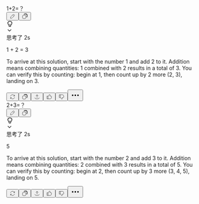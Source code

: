 <div class="w-full h-full overflow-y-auto overflow-x-hidden scrollbar-gutter-stable flex flex-col items-center px-gutter" style="overflow-anchor: none;"><div class="relative flex w-full flex-col items-center pt-20 pb-4"><div></div><div class="relative group flex flex-col justify-center w-full max-w-[var(--content-max-width)] pb-0.5 items-end"><div dir="auto" class="message-bubble rounded-3xl text-primary min-h-7 prose dark:prose-invert break-words prose-p:opacity-100 prose-strong:opacity-100 prose-li:opacity-100 prose-ul:opacity-100 prose-ol:opacity-100 prose-ul:my-1 prose-ol:my-1 prose-li:my-2 last:prose-li:mb-3 prose-li:ps-1 prose-li:ms-1 bg-surface-l2 border border-border-l1 max-w-[100%] sm:max-w-[90%] px-4 py-2.5 rounded-br-lg"><span class="whitespace-pre-wrap">1+2=？</span><section class="inline-media-container flex flex-col gap-1"></section><section class="auth-notification flex flex-col gap-1"></section></div><div class="order-first sticky hidden @md/mainview:block top-11 h-0 opacity-0 group-focus-within:opacity-100 group-hover:opacity-100 -mr-[36px] @lg/mainview:-mr-12"><div class="min-h-7 py-4 flex flex-col gap-0.5"></div></div><div class="action-buttons h-8 mt-0.5 flex flex-row flex-wrap w-full justify-end print:hidden"><div class="flex items-center gap-[2px] w-max rounded-lg text-xs px-2 end-4 -mr-2" style="bottom: 128px;"><button class="inline-flex items-center justify-center gap-2 whitespace-nowrap text-sm font-medium leading-[normal] cursor-pointer focus-visible:outline-none focus-visible:ring-1 focus-visible:ring-ring disabled:cursor-not-allowed transition-colors duration-100 [&amp;_svg]:shrink-0 select-none text-fg-secondary hover:text-fg-primary hover:bg-button-ghost-hover disabled:hover:text-fg-secondary disabled:hover:bg-transparent [&amp;_svg]:hover:text-fg-primary h-8 w-8 rounded-full opacity-0 group-focus-within:opacity-100 group-hover:opacity-100 [.last-response_&amp;]:opacity-100 disabled:opacity-0 group-focus-within:disabled:opacity-60 group-hover:disabled:opacity-60 [.last-response_&amp;]:disabled:opacity-60" type="button" aria-label="编辑" data-state="closed"><span style="opacity: 1; transform: none;"><svg width="16" height="16" viewBox="0 0 24 24" fill="none" xmlns="http://www.w3.org/2000/svg" class="stroke-[2] size-4"><path d="M18.25 5.75C16.8693 4.36929 14.6307 4.36929 13.25 5.75L10.125 8.875L5.52404 13.476C4.86236 14.1376 4.45361 15.0104 4.36889 15.9423L4 20.0001L8.0578 19.6311C8.98967 19.5464 9.86234 19.1377 10.524 18.476L18.25 10.75C19.6307 9.36929 19.6307 7.13071 18.25 5.75V5.75Z" stroke="currentColor"></path><path d="M12.5 7.5L16.5 11.5" stroke="currentColor"></path></svg></span></button><button class="inline-flex items-center justify-center gap-2 whitespace-nowrap text-sm font-medium leading-[normal] cursor-pointer focus-visible:outline-none focus-visible:ring-1 focus-visible:ring-ring disabled:cursor-not-allowed transition-colors duration-100 [&amp;_svg]:shrink-0 select-none text-fg-secondary hover:text-fg-primary hover:bg-button-ghost-hover disabled:hover:text-fg-secondary disabled:hover:bg-transparent [&amp;_svg]:hover:text-fg-primary h-8 w-8 rounded-full opacity-0 group-focus-within:opacity-100 group-hover:opacity-100 [.last-response_&amp;]:opacity-100 disabled:opacity-0 group-focus-within:disabled:opacity-60 group-hover:disabled:opacity-60 [.last-response_&amp;]:disabled:opacity-60" type="button" aria-label="复制" data-state="closed"><span style="opacity: 1; transform: none;"><svg width="16" height="16" viewBox="0 0 24 24" fill="none" xmlns="http://www.w3.org/2000/svg" class="stroke-[2] size-4"><rect x="3" y="8" width="13" height="13" rx="4" stroke="currentColor"></rect><path fill-rule="evenodd" clip-rule="evenodd" d="M13 2.00004L12.8842 2.00002C12.0666 1.99982 11.5094 1.99968 11.0246 2.09611C9.92585 2.31466 8.95982 2.88816 8.25008 3.69274C7.90896 4.07944 7.62676 4.51983 7.41722 5.00004H9.76392C10.189 4.52493 10.7628 4.18736 11.4147 4.05768C11.6802 4.00488 12.0228 4.00004 13 4.00004H14.6C15.7366 4.00004 16.5289 4.00081 17.1458 4.05121C17.7509 4.10066 18.0986 4.19283 18.362 4.32702C18.9265 4.61464 19.3854 5.07358 19.673 5.63807C19.8072 5.90142 19.8994 6.24911 19.9488 6.85428C19.9992 7.47112 20 8.26343 20 9.40004V11C20 11.9773 19.9952 12.3199 19.9424 12.5853C19.8127 13.2373 19.4748 13.8114 19 14.2361V16.5829C20.4795 15.9374 21.5804 14.602 21.9039 12.9755C22.0004 12.4907 22.0002 11.9334 22 11.1158L22 11V9.40004V9.35725C22 8.27346 22 7.3993 21.9422 6.69141C21.8826 5.96256 21.7568 5.32238 21.455 4.73008C20.9757 3.78927 20.2108 3.02437 19.27 2.545C18.6777 2.24322 18.0375 2.1174 17.3086 2.05785C16.6007 2.00002 15.7266 2.00003 14.6428 2.00004L14.6 2.00004H13Z" fill="currentColor"></path></svg></span></button></div></div><div style="height: 1px; position: absolute; bottom: 0px; z-index: 1000;"></div></div><div class="relative group flex flex-col justify-center w-full max-w-[var(--content-max-width)] pb-0.5 items-start"><div dir="auto" class="message-bubble rounded-3xl text-primary min-h-7 prose dark:prose-invert break-words prose-p:opacity-100 prose-strong:opacity-100 prose-li:opacity-100 prose-ul:opacity-100 prose-ol:opacity-100 prose-ul:my-1 prose-ol:my-1 prose-li:my-2 last:prose-li:mb-3 prose-li:ps-1 prose-li:ms-1 w-full max-w-none"><div class="thinking-container mb-3"><div class="think-box relative mb-2 @md/mainview:-mx-4 prose-p:!my-0 prose-li:!m-0"><div class="z-10 w-full" style="height: auto; position: relative;"><div class="flex flex-row items-center gap-1 flex-shrink-0 h-7 cursor-pointer mt-3 mb-1 sm:mx-3 w-[calc(100%-40px)]"><div class="w-[24px] h-[24px] flex items-center justify-center relative group"><svg width="18" height="18" viewBox="0 0 24 24" fill="none" xmlns="http://www.w3.org/2000/svg" class="stroke-[2] -mt-[1px] text-secondary group-hover:opacity-0 transition-opacity"><path d="M19 9C19 12.866 15.866 17 12 17C8.13398 17 4.99997 12.866 4.99997 9C4.99997 5.13401 8.13398 3 12 3C15.866 3 19 5.13401 19 9Z" class="fill-yellow-100 dark:fill-yellow-300 origin-center transition-[transform,opacity] duration-100 scale-0 opacity-0"></path><path d="M15 16.1378L14.487 15.2794L14 15.5705V16.1378H15ZM8.99997 16.1378H9.99997V15.5705L9.51293 15.2794L8.99997 16.1378ZM18 9C18 11.4496 16.5421 14.0513 14.487 15.2794L15.5129 16.9963C18.1877 15.3979 20 12.1352 20 9H18ZM12 4C13.7598 4 15.2728 4.48657 16.3238 5.33011C17.3509 6.15455 18 7.36618 18 9H20C20 6.76783 19.082 4.97946 17.5757 3.77039C16.0931 2.58044 14.1061 2 12 2V4ZM5.99997 9C5.99997 7.36618 6.64903 6.15455 7.67617 5.33011C8.72714 4.48657 10.2401 4 12 4V2C9.89382 2 7.90681 2.58044 6.42427 3.77039C4.91791 4.97946 3.99997 6.76783 3.99997 9H5.99997ZM9.51293 15.2794C7.4578 14.0513 5.99997 11.4496 5.99997 9H3.99997C3.99997 12.1352 5.81225 15.3979 8.48701 16.9963L9.51293 15.2794ZM9.99997 19.5001V16.1378H7.99997V19.5001H9.99997ZM10.5 20.0001C10.2238 20.0001 9.99997 19.7763 9.99997 19.5001H7.99997C7.99997 20.8808 9.11926 22.0001 10.5 22.0001V20.0001ZM13.5 20.0001H10.5V22.0001H13.5V20.0001ZM14 19.5001C14 19.7763 13.7761 20.0001 13.5 20.0001V22.0001C14.8807 22.0001 16 20.8808 16 19.5001H14ZM14 16.1378V19.5001H16V16.1378H14Z" fill="currentColor"></path><path d="M9 16.0001H15" stroke="currentColor"></path><path d="M12 16V12" stroke="currentColor" stroke-linecap="square"></path><g><path d="M20 7L19 8" stroke="currentColor" stroke-linecap="round" class="transition-[transform,opacity] duration-100 ease-in-out translate-x-0 translate-y-0 opacity-0"></path><path d="M20 9L19 8" stroke="currentColor" stroke-linecap="round" class="transition-[transform,opacity] duration-100 ease-in-out translate-x-0 translate-y-0 opacity-0"></path><path d="M4 7L5 8" stroke="currentColor" stroke-linecap="round" class="transition-[transform,opacity] duration-100 ease-in-out translate-x-0 translate-y-0 opacity-0"></path><path d="M4 9L5 8" stroke="currentColor" stroke-linecap="round" class="transition-[transform,opacity] duration-100 ease-in-out translate-x-0 translate-y-0 opacity-0"></path></g></svg><div class="absolute inset-0 flex items-center justify-center opacity-0 group-hover:opacity-100 transition-opacity" style="transform: none;"><svg xmlns="http://www.w3.org/2000/svg" width="16" height="16" viewBox="0 0 24 24" fill="none" stroke="currentColor" stroke-width="2" stroke-linecap="round" stroke-linejoin="round" class="lucide lucide-chevron-down text-secondary"><path d="m6 9 6 6 6-6"></path></svg></div></div><div class="flex-1 overflow-hidden text-secondary"><span class="truncate">思考了 2s</span></div></div></div></div></div><div class="response-content-markdown markdown [&amp;_a:not(.not-prose)]:text-current [&amp;_a:not(.not-prose):hover]:text-primary [&amp;_a:not(.not-prose):hover]:decoration-primary [&amp;_a:not(.not-prose)]:underline [&amp;_a:not(.not-prose)]:decoration-primary/30 [&amp;_a:not(.not-prose)]:underline-offset-2 [&amp;_h2:not(.not-prose):first-child]:mt-0 [&amp;_h3:not(.not-prose):first-child]:mt-0 [&amp;_h4:not(.not-prose):first-child]:mt-0"><p dir="auto" class="break-words" style="white-space: pre-wrap;">1 + 2 = 3</p>
<p dir="auto" class="break-words" style="white-space: pre-wrap;">To arrive at this solution, start with the number 1 and add 2 to it. Addition means combining quantities: 1 combined with 2 results in a total of 3. You can verify this by counting: begin at 1, then count up by 2 more (2, 3), landing on 3.</p></div><section class="inline-media-container flex flex-col gap-1"></section><section class="auth-notification flex flex-col gap-1"></section></div><div class="order-first sticky hidden @md/mainview:block top-11 h-0 opacity-0 group-focus-within:opacity-100 group-hover:opacity-100 -ml-[36px] @lg/mainview:-ml-[40px] -left-[26px]"><div class="min-h-7 py-4 flex flex-col gap-0.5"></div></div><div class="action-buttons h-8 mt-0.5 flex flex-row flex-wrap w-full justify-between print:hidden"><div class="flex items-center gap-[2px] w-max rounded-lg text-xs px-2 start-0 md:start-3 -ml-4" style="bottom: 128px;"><button class="inline-flex items-center justify-center gap-2 whitespace-nowrap text-sm font-medium leading-[normal] cursor-pointer focus-visible:outline-none focus-visible:ring-1 focus-visible:ring-ring disabled:cursor-not-allowed transition-colors duration-100 [&amp;_svg]:shrink-0 select-none text-fg-secondary hover:text-fg-primary hover:bg-button-ghost-hover disabled:hover:text-fg-secondary disabled:hover:bg-transparent [&amp;_svg]:hover:text-fg-primary h-8 w-8 rounded-full opacity-0 group-focus-within:opacity-100 group-hover:opacity-100 [.last-response_&amp;]:opacity-100 disabled:opacity-0 group-focus-within:disabled:opacity-60 group-hover:disabled:opacity-60 [.last-response_&amp;]:disabled:opacity-60" type="button" aria-label="Regenerate" data-state="closed"><span style="opacity: 1; transform: none;"><svg width="16" height="16" viewBox="0 0 24 24" fill="none" xmlns="http://www.w3.org/2000/svg" class="stroke-[2] size-4"><path d="M4 20V15H4.31241M4.31241 15H9M4.31241 15C5.51251 18.073 8.50203 20.25 12 20.25C15.8582 20.25 19.0978 17.6016 20 14.0236M20 4V9H19.6876M19.6876 9H15M19.6876 9C18.4875 5.92698 15.498 3.75 12 3.75C8.14184 3.75 4.90224 6.3984 4 9.9764" stroke="currentColor"></path></svg></span></button><button class="inline-flex items-center justify-center gap-2 whitespace-nowrap text-sm font-medium leading-[normal] cursor-pointer focus-visible:outline-none focus-visible:ring-1 focus-visible:ring-ring disabled:cursor-not-allowed transition-colors duration-100 [&amp;_svg]:shrink-0 select-none text-fg-secondary hover:text-fg-primary hover:bg-button-ghost-hover disabled:hover:text-fg-secondary disabled:hover:bg-transparent [&amp;_svg]:hover:text-fg-primary h-8 w-8 rounded-full opacity-0 group-focus-within:opacity-100 group-hover:opacity-100 [.last-response_&amp;]:opacity-100 disabled:opacity-0 group-focus-within:disabled:opacity-60 group-hover:disabled:opacity-60 [.last-response_&amp;]:disabled:opacity-60" type="button" aria-label="复制" data-state="closed"><span style="opacity: 1; transform: none;"><svg width="16" height="16" viewBox="0 0 24 24" fill="none" xmlns="http://www.w3.org/2000/svg" class="stroke-[2] size-4"><rect x="3" y="8" width="13" height="13" rx="4" stroke="currentColor"></rect><path fill-rule="evenodd" clip-rule="evenodd" d="M13 2.00004L12.8842 2.00002C12.0666 1.99982 11.5094 1.99968 11.0246 2.09611C9.92585 2.31466 8.95982 2.88816 8.25008 3.69274C7.90896 4.07944 7.62676 4.51983 7.41722 5.00004H9.76392C10.189 4.52493 10.7628 4.18736 11.4147 4.05768C11.6802 4.00488 12.0228 4.00004 13 4.00004H14.6C15.7366 4.00004 16.5289 4.00081 17.1458 4.05121C17.7509 4.10066 18.0986 4.19283 18.362 4.32702C18.9265 4.61464 19.3854 5.07358 19.673 5.63807C19.8072 5.90142 19.8994 6.24911 19.9488 6.85428C19.9992 7.47112 20 8.26343 20 9.40004V11C20 11.9773 19.9952 12.3199 19.9424 12.5853C19.8127 13.2373 19.4748 13.8114 19 14.2361V16.5829C20.4795 15.9374 21.5804 14.602 21.9039 12.9755C22.0004 12.4907 22.0002 11.9334 22 11.1158L22 11V9.40004V9.35725C22 8.27346 22 7.3993 21.9422 6.69141C21.8826 5.96256 21.7568 5.32238 21.455 4.73008C20.9757 3.78927 20.2108 3.02437 19.27 2.545C18.6777 2.24322 18.0375 2.1174 17.3086 2.05785C16.6007 2.00002 15.7266 2.00003 14.6428 2.00004L14.6 2.00004H13Z" fill="currentColor"></path></svg></span></button><button class="inline-flex items-center justify-center gap-2 whitespace-nowrap text-sm font-medium leading-[normal] cursor-pointer focus-visible:outline-none focus-visible:ring-1 focus-visible:ring-ring disabled:cursor-not-allowed transition-colors duration-100 [&amp;_svg]:shrink-0 select-none text-fg-secondary hover:text-fg-primary hover:bg-button-ghost-hover disabled:hover:text-fg-secondary disabled:hover:bg-transparent [&amp;_svg]:hover:text-fg-primary h-8 w-8 rounded-full opacity-0 group-focus-within:opacity-100 group-hover:opacity-100 [.last-response_&amp;]:opacity-100 disabled:opacity-0 group-focus-within:disabled:opacity-60 group-hover:disabled:opacity-60 [.last-response_&amp;]:disabled:opacity-60" type="button" aria-label="Create share link" data-state="closed"><span style="opacity: 1; transform: none;"><svg width="16" height="16" viewBox="0 0 24 24" fill="none" xmlns="http://www.w3.org/2000/svg" class="stroke-[2] size-4"><path d="M6.99609 9L11.9961 4L16.9961 9M6.99609 9M12 16V4" stroke="currentColor"></path><path d="M4 15V16C4 18.2091 5.79086 20 8 20H16C18.2091 20 20 18.2091 20 16V15" stroke="currentColor"></path></svg></span></button><button class="inline-flex items-center justify-center gap-2 whitespace-nowrap text-sm font-medium leading-[normal] cursor-pointer focus-visible:outline-none focus-visible:ring-1 focus-visible:ring-ring disabled:cursor-not-allowed transition-colors duration-100 [&amp;_svg]:shrink-0 select-none text-fg-secondary hover:text-fg-primary hover:bg-button-ghost-hover disabled:hover:text-fg-secondary disabled:hover:bg-transparent [&amp;_svg]:hover:text-fg-primary h-8 w-8 rounded-full opacity-0 group-focus-within:opacity-100 group-hover:opacity-100 [.last-response_&amp;]:opacity-100 disabled:opacity-0 group-focus-within:disabled:opacity-60 group-hover:disabled:opacity-60 [.last-response_&amp;]:disabled:opacity-60" type="button" aria-label="赞" id="radix-«r76»" aria-haspopup="menu" aria-expanded="false" data-state="closed"><span style="opacity: 1; transform: none;"><svg width="16" height="16" viewBox="0 0 24 24" fill="none" xmlns="http://www.w3.org/2000/svg" class="stroke-[2] size-4"><path d="M7 20H3V9H5.5C6.32843 9 7 9.67157 7 10.5V20ZM7 20H16.2062C17.8403 20 19.257 18.8692 19.6192 17.2757L20.8059 12.0541C21.1614 10.4896 19.9724 9 18.3681 9H14.5L15.1142 5.31454C15.3162 4.10294 14.3818 3 13.1535 3C12.4402 3 11.7816 3.38222 11.4277 4.00155L8.43188 9.24421C8.16482 9.71157 7.6678 10 7.12952 10H6.91465" stroke="currentColor"></path></svg></span></button><button class="inline-flex items-center justify-center gap-2 whitespace-nowrap text-sm font-medium leading-[normal] cursor-pointer focus-visible:outline-none focus-visible:ring-1 focus-visible:ring-ring disabled:cursor-not-allowed transition-colors duration-100 [&amp;_svg]:shrink-0 select-none text-fg-secondary hover:text-fg-primary hover:bg-button-ghost-hover disabled:hover:text-fg-secondary disabled:hover:bg-transparent [&amp;_svg]:hover:text-fg-primary h-8 w-8 rounded-full opacity-0 group-focus-within:opacity-100 group-hover:opacity-100 [.last-response_&amp;]:opacity-100 disabled:opacity-0 group-focus-within:disabled:opacity-60 group-hover:disabled:opacity-60 [.last-response_&amp;]:disabled:opacity-60" type="button" aria-label="踩" id="radix-«r7c»" aria-haspopup="menu" aria-expanded="false" data-state="closed"><span style="opacity: 1; transform: none;"><svg width="16" height="16" viewBox="0 0 24 24" fill="none" xmlns="http://www.w3.org/2000/svg" class="stroke-[2] size-4"><path d="M7 4H3V15H5.5C6.32843 15 7 14.3284 7 13.5V4ZM7 4H16.2062C17.8403 4 19.257 5.13082 19.6192 6.72433L20.8059 11.9459C21.1614 13.5104 19.9724 15 18.3681 15H14.5L15.1142 18.6855C15.3162 19.8971 14.3818 21 13.1535 21C12.4402 21 11.7816 20.6178 11.4277 19.9984L8.43188 14.7558C8.16482 14.2884 7.6678 14 7.12952 14H6.91465" stroke="currentColor"></path></svg></span></button><button class="inline-flex items-center justify-center gap-2 whitespace-nowrap text-sm font-medium leading-[normal] cursor-pointer focus-visible:outline-none focus-visible:ring-1 focus-visible:ring-ring disabled:cursor-not-allowed transition-colors duration-100 [&amp;_svg]:shrink-0 select-none text-fg-secondary hover:text-fg-primary hover:bg-button-ghost-hover disabled:hover:text-fg-secondary disabled:hover:bg-transparent [&amp;_svg]:hover:text-fg-primary h-8 w-8 rounded-full opacity-0 group-focus-within:opacity-100 group-hover:opacity-100 [.last-response_&amp;]:opacity-100 disabled:opacity-0 group-focus-within:disabled:opacity-60 group-hover:disabled:opacity-60 [.last-response_&amp;]:disabled:opacity-60" type="button" aria-label="更多操作" id="radix-«r7i»" aria-haspopup="menu" aria-expanded="false" data-state="closed"><span style="opacity: 1; transform: none;"><svg xmlns="http://www.w3.org/2000/svg" width="24" height="24" viewBox="0 0 24 24" fill="none" stroke="currentColor" stroke-width="2" stroke-linecap="round" stroke-linejoin="round" class="lucide lucide-ellipsis size-4"><circle cx="12" cy="12" r="1"></circle><circle cx="19" cy="12" r="1"></circle><circle cx="5" cy="12" r="1"></circle></svg></span></button></div></div><div style="height: 1px; position: absolute; bottom: 0px; z-index: 1000;"></div></div><div class="flex w-full flex-col" id="last-reply-container" style="--gutter-width: calc((100cqw - var(--content-width)) / 2);"><div class="flex flex-col items-center"><div class="relative group flex flex-col justify-center w-full max-w-[var(--content-max-width)] pb-0.5 items-end"><div dir="auto" class="message-bubble rounded-3xl text-primary min-h-7 prose dark:prose-invert break-words prose-p:opacity-100 prose-strong:opacity-100 prose-li:opacity-100 prose-ul:opacity-100 prose-ol:opacity-100 prose-ul:my-1 prose-ol:my-1 prose-li:my-2 last:prose-li:mb-3 prose-li:ps-1 prose-li:ms-1 bg-surface-l2 border border-border-l1 max-w-[100%] sm:max-w-[90%] px-4 py-2.5 rounded-br-lg"><span class="whitespace-pre-wrap">2+3=？</span><section class="inline-media-container flex flex-col gap-1"></section><section class="auth-notification flex flex-col gap-1"></section></div><div class="order-first sticky hidden @md/mainview:block top-11 h-0 opacity-0 group-focus-within:opacity-100 group-hover:opacity-100 -mr-[36px] @lg/mainview:-mr-12"><div class="min-h-7 py-4 flex flex-col gap-0.5"></div></div><div class="action-buttons h-8 mt-0.5 flex flex-row flex-wrap w-full justify-end print:hidden"><div class="flex items-center gap-[2px] w-max rounded-lg text-xs px-2 end-4 -mr-2" style="bottom: 128px;"><button class="inline-flex items-center justify-center gap-2 whitespace-nowrap text-sm font-medium leading-[normal] cursor-pointer focus-visible:outline-none focus-visible:ring-1 focus-visible:ring-ring disabled:cursor-not-allowed transition-colors duration-100 [&amp;_svg]:shrink-0 select-none text-fg-secondary hover:text-fg-primary hover:bg-button-ghost-hover disabled:hover:text-fg-secondary disabled:hover:bg-transparent [&amp;_svg]:hover:text-fg-primary h-8 w-8 rounded-full opacity-0 group-focus-within:opacity-100 group-hover:opacity-100 [.last-response_&amp;]:opacity-100 disabled:opacity-0 group-focus-within:disabled:opacity-60 group-hover:disabled:opacity-60 [.last-response_&amp;]:disabled:opacity-60" type="button" aria-label="编辑" data-state="closed"><span style="opacity: 1; transform: none;"><svg width="16" height="16" viewBox="0 0 24 24" fill="none" xmlns="http://www.w3.org/2000/svg" class="stroke-[2] size-4"><path d="M18.25 5.75C16.8693 4.36929 14.6307 4.36929 13.25 5.75L10.125 8.875L5.52404 13.476C4.86236 14.1376 4.45361 15.0104 4.36889 15.9423L4 20.0001L8.0578 19.6311C8.98967 19.5464 9.86234 19.1377 10.524 18.476L18.25 10.75C19.6307 9.36929 19.6307 7.13071 18.25 5.75V5.75Z" stroke="currentColor"></path><path d="M12.5 7.5L16.5 11.5" stroke="currentColor"></path></svg></span></button><button class="inline-flex items-center justify-center gap-2 whitespace-nowrap text-sm font-medium leading-[normal] cursor-pointer focus-visible:outline-none focus-visible:ring-1 focus-visible:ring-ring disabled:cursor-not-allowed transition-colors duration-100 [&amp;_svg]:shrink-0 select-none text-fg-secondary hover:text-fg-primary hover:bg-button-ghost-hover disabled:hover:text-fg-secondary disabled:hover:bg-transparent [&amp;_svg]:hover:text-fg-primary h-8 w-8 rounded-full opacity-0 group-focus-within:opacity-100 group-hover:opacity-100 [.last-response_&amp;]:opacity-100 disabled:opacity-0 group-focus-within:disabled:opacity-60 group-hover:disabled:opacity-60 [.last-response_&amp;]:disabled:opacity-60" type="button" aria-label="复制" data-state="closed"><span style="opacity: 1; transform: none;"><svg width="16" height="16" viewBox="0 0 24 24" fill="none" xmlns="http://www.w3.org/2000/svg" class="stroke-[2] size-4"><rect x="3" y="8" width="13" height="13" rx="4" stroke="currentColor"></rect><path fill-rule="evenodd" clip-rule="evenodd" d="M13 2.00004L12.8842 2.00002C12.0666 1.99982 11.5094 1.99968 11.0246 2.09611C9.92585 2.31466 8.95982 2.88816 8.25008 3.69274C7.90896 4.07944 7.62676 4.51983 7.41722 5.00004H9.76392C10.189 4.52493 10.7628 4.18736 11.4147 4.05768C11.6802 4.00488 12.0228 4.00004 13 4.00004H14.6C15.7366 4.00004 16.5289 4.00081 17.1458 4.05121C17.7509 4.10066 18.0986 4.19283 18.362 4.32702C18.9265 4.61464 19.3854 5.07358 19.673 5.63807C19.8072 5.90142 19.8994 6.24911 19.9488 6.85428C19.9992 7.47112 20 8.26343 20 9.40004V11C20 11.9773 19.9952 12.3199 19.9424 12.5853C19.8127 13.2373 19.4748 13.8114 19 14.2361V16.5829C20.4795 15.9374 21.5804 14.602 21.9039 12.9755C22.0004 12.4907 22.0002 11.9334 22 11.1158L22 11V9.40004V9.35725C22 8.27346 22 7.3993 21.9422 6.69141C21.8826 5.96256 21.7568 5.32238 21.455 4.73008C20.9757 3.78927 20.2108 3.02437 19.27 2.545C18.6777 2.24322 18.0375 2.1174 17.3086 2.05785C16.6007 2.00002 15.7266 2.00003 14.6428 2.00004L14.6 2.00004H13Z" fill="currentColor"></path></svg></span></button></div></div><div style="height: 1px; position: absolute; bottom: 0px; z-index: 1000;"></div></div></div><div class="flex flex-col items-center"><div class="relative group flex flex-col justify-center w-full max-w-[var(--content-max-width)] pb-0.5 items-start"><div dir="auto" class="message-bubble rounded-3xl text-primary min-h-7 prose dark:prose-invert break-words prose-p:opacity-100 prose-strong:opacity-100 prose-li:opacity-100 prose-ul:opacity-100 prose-ol:opacity-100 prose-ul:my-1 prose-ol:my-1 prose-li:my-2 last:prose-li:mb-3 prose-li:ps-1 prose-li:ms-1 w-full max-w-none"><div class="thinking-container mb-3"><div class="think-box relative mb-2 @md/mainview:-mx-4 prose-p:!my-0 prose-li:!m-0"><div class="z-10 w-full" style="height: auto; position: relative;"><div class="flex flex-row items-center gap-1 flex-shrink-0 h-7 cursor-pointer mt-3 mb-1 sm:mx-3 w-[calc(100%-40px)]"><div class="w-[24px] h-[24px] flex items-center justify-center relative group"><svg width="18" height="18" viewBox="0 0 24 24" fill="none" xmlns="http://www.w3.org/2000/svg" class="stroke-[2] -mt-[1px] text-secondary group-hover:opacity-0 transition-opacity"><path d="M19 9C19 12.866 15.866 17 12 17C8.13398 17 4.99997 12.866 4.99997 9C4.99997 5.13401 8.13398 3 12 3C15.866 3 19 5.13401 19 9Z" class="fill-yellow-100 dark:fill-yellow-300 origin-center transition-[transform,opacity] duration-100 scale-0 opacity-0"></path><path d="M15 16.1378L14.487 15.2794L14 15.5705V16.1378H15ZM8.99997 16.1378H9.99997V15.5705L9.51293 15.2794L8.99997 16.1378ZM18 9C18 11.4496 16.5421 14.0513 14.487 15.2794L15.5129 16.9963C18.1877 15.3979 20 12.1352 20 9H18ZM12 4C13.7598 4 15.2728 4.48657 16.3238 5.33011C17.3509 6.15455 18 7.36618 18 9H20C20 6.76783 19.082 4.97946 17.5757 3.77039C16.0931 2.58044 14.1061 2 12 2V4ZM5.99997 9C5.99997 7.36618 6.64903 6.15455 7.67617 5.33011C8.72714 4.48657 10.2401 4 12 4V2C9.89382 2 7.90681 2.58044 6.42427 3.77039C4.91791 4.97946 3.99997 6.76783 3.99997 9H5.99997ZM9.51293 15.2794C7.4578 14.0513 5.99997 11.4496 5.99997 9H3.99997C3.99997 12.1352 5.81225 15.3979 8.48701 16.9963L9.51293 15.2794ZM9.99997 19.5001V16.1378H7.99997V19.5001H9.99997ZM10.5 20.0001C10.2238 20.0001 9.99997 19.7763 9.99997 19.5001H7.99997C7.99997 20.8808 9.11926 22.0001 10.5 22.0001V20.0001ZM13.5 20.0001H10.5V22.0001H13.5V20.0001ZM14 19.5001C14 19.7763 13.7761 20.0001 13.5 20.0001V22.0001C14.8807 22.0001 16 20.8808 16 19.5001H14ZM14 16.1378V19.5001H16V16.1378H14Z" fill="currentColor"></path><path d="M9 16.0001H15" stroke="currentColor"></path><path d="M12 16V12" stroke="currentColor" stroke-linecap="square"></path><g><path d="M20 7L19 8" stroke="currentColor" stroke-linecap="round" class="transition-[transform,opacity] duration-100 ease-in-out translate-x-0 translate-y-0 opacity-0"></path><path d="M20 9L19 8" stroke="currentColor" stroke-linecap="round" class="transition-[transform,opacity] duration-100 ease-in-out translate-x-0 translate-y-0 opacity-0"></path><path d="M4 7L5 8" stroke="currentColor" stroke-linecap="round" class="transition-[transform,opacity] duration-100 ease-in-out translate-x-0 translate-y-0 opacity-0"></path><path d="M4 9L5 8" stroke="currentColor" stroke-linecap="round" class="transition-[transform,opacity] duration-100 ease-in-out translate-x-0 translate-y-0 opacity-0"></path></g></svg><div class="absolute inset-0 flex items-center justify-center opacity-0 group-hover:opacity-100 transition-opacity" style="transform: none;"><svg xmlns="http://www.w3.org/2000/svg" width="16" height="16" viewBox="0 0 24 24" fill="none" stroke="currentColor" stroke-width="2" stroke-linecap="round" stroke-linejoin="round" class="lucide lucide-chevron-down text-secondary"><path d="m6 9 6 6 6-6"></path></svg></div></div><div class="flex-1 overflow-hidden text-secondary"><span class="truncate">思考了 2s</span></div></div></div></div></div><div class="response-content-markdown markdown [&amp;_a:not(.not-prose)]:text-current [&amp;_a:not(.not-prose):hover]:text-primary [&amp;_a:not(.not-prose):hover]:decoration-primary [&amp;_a:not(.not-prose)]:underline [&amp;_a:not(.not-prose)]:decoration-primary/30 [&amp;_a:not(.not-prose)]:underline-offset-2 [&amp;_h2:not(.not-prose):first-child]:mt-0 [&amp;_h3:not(.not-prose):first-child]:mt-0 [&amp;_h4:not(.not-prose):first-child]:mt-0"><p dir="auto" class="break-words" style="white-space: pre-wrap;">5</p>
<p dir="auto" class="break-words" style="white-space: pre-wrap;">To arrive at this solution, start with the number 2 and add 3 to it. Addition means combining quantities: 2 combined with 3 results in a total of 5. You can verify this by counting: begin at 2, then count up by 3 more (3, 4, 5), landing on 5.</p></div><section class="inline-media-container flex flex-col gap-1"></section><section class="auth-notification flex flex-col gap-1"></section></div><div class="order-first sticky hidden @md/mainview:block top-11 h-0 opacity-0 group-focus-within:opacity-100 group-hover:opacity-100 -ml-[36px] @lg/mainview:-ml-[40px] -left-[26px]"><div class="min-h-7 py-4 flex flex-col gap-0.5"></div></div><div class="action-buttons h-8 mt-0.5 flex flex-row flex-wrap w-full justify-between last-response print:hidden"><div class="flex items-center gap-[2px] w-max rounded-lg text-xs px-2 start-0 md:start-3 -ml-4" style="bottom: 128px;"><button class="inline-flex items-center justify-center gap-2 whitespace-nowrap text-sm font-medium leading-[normal] cursor-pointer focus-visible:outline-none focus-visible:ring-1 focus-visible:ring-ring disabled:cursor-not-allowed transition-colors duration-100 [&amp;_svg]:shrink-0 select-none text-fg-secondary hover:text-fg-primary hover:bg-button-ghost-hover disabled:hover:text-fg-secondary disabled:hover:bg-transparent [&amp;_svg]:hover:text-fg-primary h-8 w-8 rounded-full opacity-0 group-focus-within:opacity-100 group-hover:opacity-100 [.last-response_&amp;]:opacity-100 disabled:opacity-0 group-focus-within:disabled:opacity-60 group-hover:disabled:opacity-60 [.last-response_&amp;]:disabled:opacity-60" type="button" aria-label="Regenerate" data-state="closed"><span style="opacity: 1; transform: none;"><svg width="16" height="16" viewBox="0 0 24 24" fill="none" xmlns="http://www.w3.org/2000/svg" class="stroke-[2] size-4"><path d="M4 20V15H4.31241M4.31241 15H9M4.31241 15C5.51251 18.073 8.50203 20.25 12 20.25C15.8582 20.25 19.0978 17.6016 20 14.0236M20 4V9H19.6876M19.6876 9H15M19.6876 9C18.4875 5.92698 15.498 3.75 12 3.75C8.14184 3.75 4.90224 6.3984 4 9.9764" stroke="currentColor"></path></svg></span></button><button class="inline-flex items-center justify-center gap-2 whitespace-nowrap text-sm font-medium leading-[normal] cursor-pointer focus-visible:outline-none focus-visible:ring-1 focus-visible:ring-ring disabled:cursor-not-allowed transition-colors duration-100 [&amp;_svg]:shrink-0 select-none text-fg-secondary hover:text-fg-primary hover:bg-button-ghost-hover disabled:hover:text-fg-secondary disabled:hover:bg-transparent [&amp;_svg]:hover:text-fg-primary h-8 w-8 rounded-full opacity-0 group-focus-within:opacity-100 group-hover:opacity-100 [.last-response_&amp;]:opacity-100 disabled:opacity-0 group-focus-within:disabled:opacity-60 group-hover:disabled:opacity-60 [.last-response_&amp;]:disabled:opacity-60" type="button" aria-label="复制" data-state="closed"><span style="opacity: 1; transform: none;"><svg width="16" height="16" viewBox="0 0 24 24" fill="none" xmlns="http://www.w3.org/2000/svg" class="stroke-[2] size-4"><rect x="3" y="8" width="13" height="13" rx="4" stroke="currentColor"></rect><path fill-rule="evenodd" clip-rule="evenodd" d="M13 2.00004L12.8842 2.00002C12.0666 1.99982 11.5094 1.99968 11.0246 2.09611C9.92585 2.31466 8.95982 2.88816 8.25008 3.69274C7.90896 4.07944 7.62676 4.51983 7.41722 5.00004H9.76392C10.189 4.52493 10.7628 4.18736 11.4147 4.05768C11.6802 4.00488 12.0228 4.00004 13 4.00004H14.6C15.7366 4.00004 16.5289 4.00081 17.1458 4.05121C17.7509 4.10066 18.0986 4.19283 18.362 4.32702C18.9265 4.61464 19.3854 5.07358 19.673 5.63807C19.8072 5.90142 19.8994 6.24911 19.9488 6.85428C19.9992 7.47112 20 8.26343 20 9.40004V11C20 11.9773 19.9952 12.3199 19.9424 12.5853C19.8127 13.2373 19.4748 13.8114 19 14.2361V16.5829C20.4795 15.9374 21.5804 14.602 21.9039 12.9755C22.0004 12.4907 22.0002 11.9334 22 11.1158L22 11V9.40004V9.35725C22 8.27346 22 7.3993 21.9422 6.69141C21.8826 5.96256 21.7568 5.32238 21.455 4.73008C20.9757 3.78927 20.2108 3.02437 19.27 2.545C18.6777 2.24322 18.0375 2.1174 17.3086 2.05785C16.6007 2.00002 15.7266 2.00003 14.6428 2.00004L14.6 2.00004H13Z" fill="currentColor"></path></svg></span></button><button class="inline-flex items-center justify-center gap-2 whitespace-nowrap text-sm font-medium leading-[normal] cursor-pointer focus-visible:outline-none focus-visible:ring-1 focus-visible:ring-ring disabled:cursor-not-allowed transition-colors duration-100 [&amp;_svg]:shrink-0 select-none text-fg-secondary hover:text-fg-primary hover:bg-button-ghost-hover disabled:hover:text-fg-secondary disabled:hover:bg-transparent [&amp;_svg]:hover:text-fg-primary h-8 w-8 rounded-full opacity-0 group-focus-within:opacity-100 group-hover:opacity-100 [.last-response_&amp;]:opacity-100 disabled:opacity-0 group-focus-within:disabled:opacity-60 group-hover:disabled:opacity-60 [.last-response_&amp;]:disabled:opacity-60" type="button" aria-label="Create share link" data-state="closed"><span style="opacity: 1; transform: none;"><svg width="16" height="16" viewBox="0 0 24 24" fill="none" xmlns="http://www.w3.org/2000/svg" class="stroke-[2] size-4"><path d="M6.99609 9L11.9961 4L16.9961 9M6.99609 9M12 16V4" stroke="currentColor"></path><path d="M4 15V16C4 18.2091 5.79086 20 8 20H16C18.2091 20 20 18.2091 20 16V15" stroke="currentColor"></path></svg></span></button><button class="inline-flex items-center justify-center gap-2 whitespace-nowrap text-sm font-medium leading-[normal] cursor-pointer focus-visible:outline-none focus-visible:ring-1 focus-visible:ring-ring disabled:cursor-not-allowed transition-colors duration-100 [&amp;_svg]:shrink-0 select-none text-fg-secondary hover:text-fg-primary hover:bg-button-ghost-hover disabled:hover:text-fg-secondary disabled:hover:bg-transparent [&amp;_svg]:hover:text-fg-primary h-8 w-8 rounded-full opacity-0 group-focus-within:opacity-100 group-hover:opacity-100 [.last-response_&amp;]:opacity-100 disabled:opacity-0 group-focus-within:disabled:opacity-60 group-hover:disabled:opacity-60 [.last-response_&amp;]:disabled:opacity-60" type="button" aria-label="赞" id="radix-«r8s»" aria-haspopup="menu" aria-expanded="false" data-state="closed"><span style="opacity: 1; transform: none;"><svg width="16" height="16" viewBox="0 0 24 24" fill="none" xmlns="http://www.w3.org/2000/svg" class="stroke-[2] size-4"><path d="M7 20H3V9H5.5C6.32843 9 7 9.67157 7 10.5V20ZM7 20H16.2062C17.8403 20 19.257 18.8692 19.6192 17.2757L20.8059 12.0541C21.1614 10.4896 19.9724 9 18.3681 9H14.5L15.1142 5.31454C15.3162 4.10294 14.3818 3 13.1535 3C12.4402 3 11.7816 3.38222 11.4277 4.00155L8.43188 9.24421C8.16482 9.71157 7.6678 10 7.12952 10H6.91465" stroke="currentColor"></path></svg></span></button><button class="inline-flex items-center justify-center gap-2 whitespace-nowrap text-sm font-medium leading-[normal] cursor-pointer focus-visible:outline-none focus-visible:ring-1 focus-visible:ring-ring disabled:cursor-not-allowed transition-colors duration-100 [&amp;_svg]:shrink-0 select-none text-fg-secondary hover:text-fg-primary hover:bg-button-ghost-hover disabled:hover:text-fg-secondary disabled:hover:bg-transparent [&amp;_svg]:hover:text-fg-primary h-8 w-8 rounded-full opacity-0 group-focus-within:opacity-100 group-hover:opacity-100 [.last-response_&amp;]:opacity-100 disabled:opacity-0 group-focus-within:disabled:opacity-60 group-hover:disabled:opacity-60 [.last-response_&amp;]:disabled:opacity-60" type="button" aria-label="踩" id="radix-«r92»" aria-haspopup="menu" aria-expanded="false" data-state="closed"><span style="opacity: 1; transform: none;"><svg width="16" height="16" viewBox="0 0 24 24" fill="none" xmlns="http://www.w3.org/2000/svg" class="stroke-[2] size-4"><path d="M7 4H3V15H5.5C6.32843 15 7 14.3284 7 13.5V4ZM7 4H16.2062C17.8403 4 19.257 5.13082 19.6192 6.72433L20.8059 11.9459C21.1614 13.5104 19.9724 15 18.3681 15H14.5L15.1142 18.6855C15.3162 19.8971 14.3818 21 13.1535 21C12.4402 21 11.7816 20.6178 11.4277 19.9984L8.43188 14.7558C8.16482 14.2884 7.6678 14 7.12952 14H6.91465" stroke="currentColor"></path></svg></span></button><button class="inline-flex items-center justify-center gap-2 whitespace-nowrap text-sm font-medium leading-[normal] cursor-pointer focus-visible:outline-none focus-visible:ring-1 focus-visible:ring-ring disabled:cursor-not-allowed transition-colors duration-100 [&amp;_svg]:shrink-0 select-none text-fg-secondary hover:text-fg-primary hover:bg-button-ghost-hover disabled:hover:text-fg-secondary disabled:hover:bg-transparent [&amp;_svg]:hover:text-fg-primary h-8 w-8 rounded-full opacity-0 group-focus-within:opacity-100 group-hover:opacity-100 [.last-response_&amp;]:opacity-100 disabled:opacity-0 group-focus-within:disabled:opacity-60 group-hover:disabled:opacity-60 [.last-response_&amp;]:disabled:opacity-60" type="button" aria-label="更多操作" id="radix-«r98»" aria-haspopup="menu" aria-expanded="false" data-state="closed"><span style="opacity: 1; transform: none;"><svg xmlns="http://www.w3.org/2000/svg" width="24" height="24" viewBox="0 0 24 24" fill="none" stroke="currentColor" stroke-width="2" stroke-linecap="round" stroke-linejoin="round" class="lucide lucide-ellipsis size-4"><circle cx="12" cy="12" r="1"></circle><circle cx="19" cy="12" r="1"></circle><circle cx="5" cy="12" r="1"></circle></svg></span></button></div></div><div style="height: 1px; position: absolute; bottom: 0px; z-index: 1000;"></div></div></div><div style="padding-bottom: 144px; width: 100%;"></div></div></div></div>